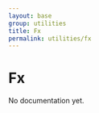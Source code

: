 ```yaml
---
layout: base
group: utilities
title: Fx
permalink: utilities/fx
---
```


# Fx

<p class="hint hint--error">No documentation yet.</p>